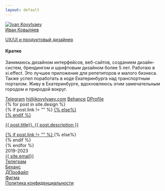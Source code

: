 ```yaml
---
layout: default
---
```

<div class='container-fluid inter-regular'>
    <div class='row'>
        <div class='col-12'>
            <a class='avatar' href='{{site.url}}'>
                <div class='avatar-image'><img src='{{site.url}}/img/avatar.png' alt='Ivan Kovylyaev'></div>
                <div class='avatar-text'>
                    <span class='inter-regular'>Иван Ковыляев</span>
                    <p class='inter-regular'>UX/UI и продуктовый дизайнер</p>
                </div>
            </a>
            <div class='about'>
                <h4 class='second-color inter-regular'>Кратко</h4>
                <p class='main-color inter-regular'>Занимаюсь дизайном интерфейсов, веб-сайтов, созданием дизайн-систем, брендингом и шрифтовым дизайном более 5 лет. Работаю в xi.effect. Это лучшее приложение для репетиторов и малого бизнеса. Также успел поработать в коде Екатеринбурга над транспортным порталом. Живу в Екатеринбурге, вдохновляюсь этим замечательным городом и природой вокруг. </p>
            </div>
            <div class='links'>
                <a class='pill-link' href='https://t.me/ikovylyaev'>Telegram</a>
                <a class='pill-link' href='mailto:hi@ikovylyaev.com'>hi@ikovylyaev.com</a>
                <a class='pill-link' href='https://behance.net/{{site.behance}}'>Behance</a>
                <a class='pill-link' href='https://dprofile.ru/{{site.dprofile}}'>DProfile</a>
            </div>
        </div>
    </div>
    {% for post in site.design %}
    <div class='row'>
        <div class='col-12'>
            <div class='image' style="background: url({{site.url}}/img/works/{{ post.image }}.webp); background-size: {{ post.imgsize }}; background-position: center; background-repeat: no-repeat; background-color: {{ post.bgcolor}};"></div>
        </div>
        {% if post.link != "" %}
            <a  href="{{ post.link }}" target="blank" class='col-12'>
        {% else%}
            <div class='col-12'>
        {% endif %}
            <p class='inter-regular'>
                <span class='main-color inter-regular'>{{ post.title}}.</span> 
                {{ post.description }}
            </p>
        {% if post.link != "" %}
            </a>
        {% else%}
            </div>
        {% endif %}
    </div>
    {% endfor %}
    <footer class='row'>
        <div class='col text-start'>2019-2023</div>
        <div class='col text-center'><a class='link' target='_blank' href='mailto:{{ site.email }}'>{{ site.email}}</a></div>
        <div class='col text-center'><a class='link' target='_blank' href='https://t.me/{{ site.telegram }}'>Телеграм</a></div>
        <div class='col text-center'><a class='link' target='_blank' href='https://behance.net/{{ site.behance }}'>Беханс</a></div>
        <div class='col text-center'><a class='link' target='_blank' href='https://dprofile.ru/{{ site.dprofile }}'>ДПрофайл</a></div>
        <div class='col text-end'><a class='link' target='_blank' href='https://figma.com/@{{ site.figma }}'>Фигма</a></div>
    </footer>
    <footer class='row text-center'>
        <div class='col'><a class='link secondary-link' href='{{ site.url }}/policy'>Политика конфиденциальности</a></div>
    </footer>
</div>
